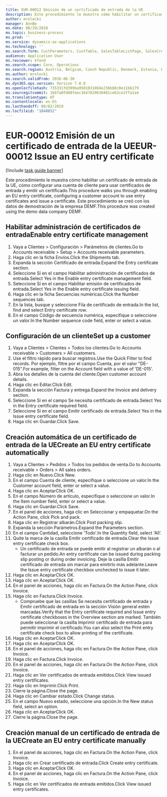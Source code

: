 ```yaml
---
title: EUR-00012 Emisión de un certificado de entrada de la UE
description: Este procedimiento le muestra cómo habilitar un certificado de entrada de la UE, cómo configurar una cuenta de cliente para usar certificados de entrada y emitir un certificado.
author: mrolecki
manager: AnnBe
ms.date: 08/29/2018
ms.topic: business-process
ms.prod: ''
ms.service: dynamics-ax-applications
ms.technology: ''
ms.search.form: CustParameters, CustTable, SalesTableListPage, SalesCreateOrder, SalesTable, SalesEditLines,  CustInvoiceJournal, CustEntryCertificateJour_W, SrsReportViewerForm
audience: Application User
ms.reviewer: kfend
ms.search.scope: Core, Operations
ms.search.region: Austria, Belgium, Czech Republic, Denmark, Estonia, Finland, France, Germany, Hungary, Ireland, Italy, Latvia, Lithuania, Netherlands, Poland, Spain, Sweden, United Kingdom
ms.author: mrolecki
ms.search.validFrom: 2016-06-30
ms.dyn365.ops.version: Version 7.0.0
ms.openlocfilehash: 735331fd399ba9501031084e236b88c0e11bb179
ms.sourcegitcommit: 16bfa0fd08feec1647829630401ce62ce2ffa1a4
ms.translationtype: HT
ms.contentlocale: es-ES
ms.lasthandoff: 08/02/2019
ms.locfileid: "1848852"
---
```

# <a name="eur-00012-issue-an-eu-entry-certificate"></a><span data-ttu-id="2ed1f-103">EUR-00012 Emisión de un certificado de entrada de la UE</span><span class="sxs-lookup"><span data-stu-id="2ed1f-103">EUR-00012 Issue an EU entry certificate</span></span>

[!include [task guide banner](../../includes/task-guide-banner.md)]

<span data-ttu-id="2ed1f-104">Este procedimiento le muestra cómo habilitar un certificado de entrada de la UE, cómo configurar una cuenta de cliente para usar certificados de entrada y emitir un certificado.</span><span class="sxs-lookup"><span data-stu-id="2ed1f-104">This procedure walks you through enabling an EU entry certificate, configuring a customer account to use entry certificates and issue a certificate.</span></span> <span data-ttu-id="2ed1f-105">Este procedimiento se creó con los datos de demostración de la empresa DEMF.</span><span class="sxs-lookup"><span data-stu-id="2ed1f-105">This procedure was created using the demo data company DEMF.</span></span>


## <a name="enable-entry-certificate-management"></a><span data-ttu-id="2ed1f-106">Habilitar administración de certificados de entrada</span><span class="sxs-lookup"><span data-stu-id="2ed1f-106">Enable entry certificate management</span></span>
1. <span data-ttu-id="2ed1f-107">Vaya a Clientes > Configuración > Parámetros de clientes.</span><span class="sxs-lookup"><span data-stu-id="2ed1f-107">Go to Accounts receivable > Setup > Accounts receivable parameters.</span></span>
2. <span data-ttu-id="2ed1f-108">Haga clic en la ficha Envíos.</span><span class="sxs-lookup"><span data-stu-id="2ed1f-108">Click the Shipments tab.</span></span>
3. <span data-ttu-id="2ed1f-109">Expanda la sección Certificado de entrada.</span><span class="sxs-lookup"><span data-stu-id="2ed1f-109">Expand the Entry certificate section.</span></span>
4. <span data-ttu-id="2ed1f-110">Seleccione Sí en el campo Habilitar administración de certificados de entrada.</span><span class="sxs-lookup"><span data-stu-id="2ed1f-110">Select Yes in the Enable entry certificate management field.</span></span>
5. <span data-ttu-id="2ed1f-111">Seleccione Sí en el campo Habilitar emisión de certificados de entrada.</span><span class="sxs-lookup"><span data-stu-id="2ed1f-111">Select Yes in the Enable entry certificate issuing field.</span></span>
6. <span data-ttu-id="2ed1f-112">Haga clic en la ficha Secuencias numéricas.</span><span class="sxs-lookup"><span data-stu-id="2ed1f-112">Click the Number sequences tab.</span></span>
7. <span data-ttu-id="2ed1f-113">En la lista, busque y seleccione Fila de certificado de entrada.</span><span class="sxs-lookup"><span data-stu-id="2ed1f-113">In the list, find and select Entry certificate row.</span></span>
8. <span data-ttu-id="2ed1f-114">En el campo Código de secuencia numérica, especifique o seleccione un valor.</span><span class="sxs-lookup"><span data-stu-id="2ed1f-114">In the Number sequence code field, enter or select a value.</span></span>

## <a name="set-up-a-customer"></a><span data-ttu-id="2ed1f-115">Configuración de un cliente</span><span class="sxs-lookup"><span data-stu-id="2ed1f-115">Set up a customer</span></span>
1. <span data-ttu-id="2ed1f-116">Vaya a Clientes > Clientes > Todos los clientes.</span><span class="sxs-lookup"><span data-stu-id="2ed1f-116">Go to Accounts receivable > Customers > All customers.</span></span>
2. <span data-ttu-id="2ed1f-117">Use el filtro rápido para buscar registros.</span><span class="sxs-lookup"><span data-stu-id="2ed1f-117">Use the Quick Filter to find records.</span></span> <span data-ttu-id="2ed1f-118">Por ejemplo, filtre por el campo Cuenta, por el valor "DE-015".</span><span class="sxs-lookup"><span data-stu-id="2ed1f-118">For example, filter on the Account field with a value of 'DE-015'.</span></span>
3. <span data-ttu-id="2ed1f-119">Abra los detalles de la cuenta del cliente.</span><span class="sxs-lookup"><span data-stu-id="2ed1f-119">Open customer account details.</span></span>
4. <span data-ttu-id="2ed1f-120">Haga clic en Editar.</span><span class="sxs-lookup"><span data-stu-id="2ed1f-120">Click Edit.</span></span>
5. <span data-ttu-id="2ed1f-121">Expanda la sección Factura y entrega.</span><span class="sxs-lookup"><span data-stu-id="2ed1f-121">Expand the Invoice and delivery section.</span></span>
6. <span data-ttu-id="2ed1f-122">Seleccione Sí en el campo Se necesita certificado de entrada.</span><span class="sxs-lookup"><span data-stu-id="2ed1f-122">Select Yes in the Entry certificate required field.</span></span>
7. <span data-ttu-id="2ed1f-123">Seleccione Sí en el campo Emitir certificado de entrada.</span><span class="sxs-lookup"><span data-stu-id="2ed1f-123">Select Yes in the Issue entry certificate field.</span></span>
8. <span data-ttu-id="2ed1f-124">Haga clic en Guardar.</span><span class="sxs-lookup"><span data-stu-id="2ed1f-124">Click Save.</span></span>

## <a name="create-an-eu-entry-certificate-automatically"></a><span data-ttu-id="2ed1f-125">Creación automática de un certificado de entrada de la UE</span><span class="sxs-lookup"><span data-stu-id="2ed1f-125">Create an EU entry certificate automatically</span></span>
1. <span data-ttu-id="2ed1f-126">Vaya a Clientes > Pedidos > Todos los pedidos de venta.</span><span class="sxs-lookup"><span data-stu-id="2ed1f-126">Go to Accounts receivable > Orders > All sales orders.</span></span>
2. <span data-ttu-id="2ed1f-127">Haga clic en Nuevo.</span><span class="sxs-lookup"><span data-stu-id="2ed1f-127">Click New.</span></span>
3. <span data-ttu-id="2ed1f-128">En el campo Cuenta de cliente, especifique o seleccione un valor.</span><span class="sxs-lookup"><span data-stu-id="2ed1f-128">In the Customer account field, enter or select a value.</span></span>
4. <span data-ttu-id="2ed1f-129">Haga clic en Aceptar</span><span class="sxs-lookup"><span data-stu-id="2ed1f-129">Click OK.</span></span>
5. <span data-ttu-id="2ed1f-130">En el campo Número de artículo, especifique o seleccione un valor.</span><span class="sxs-lookup"><span data-stu-id="2ed1f-130">In the Item number field, enter or select a value.</span></span>
6. <span data-ttu-id="2ed1f-131">Haga clic en Guardar.</span><span class="sxs-lookup"><span data-stu-id="2ed1f-131">Click Save.</span></span>
7. <span data-ttu-id="2ed1f-132">En el panel de acciones, haga clic en Seleccionar y empaquetar.</span><span class="sxs-lookup"><span data-stu-id="2ed1f-132">On the Action Pane, click Pick and pack.</span></span>
8. <span data-ttu-id="2ed1f-133">Haga clic en Registrar albarán.</span><span class="sxs-lookup"><span data-stu-id="2ed1f-133">Click Post packing slip.</span></span>
9. <span data-ttu-id="2ed1f-134">Expanda la sección Parámetros.</span><span class="sxs-lookup"><span data-stu-id="2ed1f-134">Expand the Parameters section.</span></span>
10. <span data-ttu-id="2ed1f-135">En el campo Cantidad, seleccione 'Todo'.</span><span class="sxs-lookup"><span data-stu-id="2ed1f-135">In the Quantity field, select 'All'.</span></span>
11. <span data-ttu-id="2ed1f-136">Quite la marca de la casilla Emitir certificado de entrada.</span><span class="sxs-lookup"><span data-stu-id="2ed1f-136">Clear the Issue entry certificate check box.</span></span>
    * <span data-ttu-id="2ed1f-137">Un certificado de entrada se puede emitir al registrar un albarán o al facturar un pedido.</span><span class="sxs-lookup"><span data-stu-id="2ed1f-137">An entry certificate can be issued during packing slip posting or during order invoicing.</span></span> <span data-ttu-id="2ed1f-138">Deje la casilla Emitir certificado de entrada sin marcar para emitirlo más adelante.</span><span class="sxs-lookup"><span data-stu-id="2ed1f-138">Leave the Issue entry certificate checkbox unchecked to issue it later.</span></span>  
12. <span data-ttu-id="2ed1f-139">Haga clic en Aceptar</span><span class="sxs-lookup"><span data-stu-id="2ed1f-139">Click OK.</span></span>
13. <span data-ttu-id="2ed1f-140">Haga clic en Aceptar</span><span class="sxs-lookup"><span data-stu-id="2ed1f-140">Click OK.</span></span>
14. <span data-ttu-id="2ed1f-141">En el panel de acciones, haga clic en Factura.</span><span class="sxs-lookup"><span data-stu-id="2ed1f-141">On the Action Pane, click Invoice.</span></span>
15. <span data-ttu-id="2ed1f-142">Haga clic en Factura.</span><span class="sxs-lookup"><span data-stu-id="2ed1f-142">Click Invoice.</span></span>
    * <span data-ttu-id="2ed1f-143">Compruebe que las casillas Se necesita certificado de entrada y Emitir certificado de entrada en la sección Visión general estén marcadas.</span><span class="sxs-lookup"><span data-stu-id="2ed1f-143">Verify that the Entry certificate required and Issue entry certificate checkboxes in the Overview section are marked.</span></span>  <span data-ttu-id="2ed1f-144">También puede seleccionar la casilla Imprimir certificado de entrada para permitir imprimir el certificado.</span><span class="sxs-lookup"><span data-stu-id="2ed1f-144">You can also select the Print entry certificate check box to allow printing of the certificate.</span></span>  
16. <span data-ttu-id="2ed1f-145">Haga clic en Aceptar</span><span class="sxs-lookup"><span data-stu-id="2ed1f-145">Click OK.</span></span>
17. <span data-ttu-id="2ed1f-146">Haga clic en Aceptar</span><span class="sxs-lookup"><span data-stu-id="2ed1f-146">Click OK.</span></span>
18. <span data-ttu-id="2ed1f-147">En el panel de acciones, haga clic en Factura.</span><span class="sxs-lookup"><span data-stu-id="2ed1f-147">On the Action Pane, click Invoice.</span></span>
19. <span data-ttu-id="2ed1f-148">Haga clic en Factura.</span><span class="sxs-lookup"><span data-stu-id="2ed1f-148">Click Invoice.</span></span>
20. <span data-ttu-id="2ed1f-149">En el panel de acciones, haga clic en Factura.</span><span class="sxs-lookup"><span data-stu-id="2ed1f-149">On the Action Pane, click Invoice.</span></span>
21. <span data-ttu-id="2ed1f-150">Haga clic en Ver certificados de entrada emitidos.</span><span class="sxs-lookup"><span data-stu-id="2ed1f-150">Click View issued entry certificates.</span></span>
22. <span data-ttu-id="2ed1f-151">Haga clic en Imprimir.</span><span class="sxs-lookup"><span data-stu-id="2ed1f-151">Click Print.</span></span>
23. <span data-ttu-id="2ed1f-152">Cierre la página.</span><span class="sxs-lookup"><span data-stu-id="2ed1f-152">Close the page.</span></span>
24. <span data-ttu-id="2ed1f-153">Haga clic en Cambiar estado.</span><span class="sxs-lookup"><span data-stu-id="2ed1f-153">Click Change status.</span></span>
25. <span data-ttu-id="2ed1f-154">En el campo Nuevo estado, seleccione una opción.</span><span class="sxs-lookup"><span data-stu-id="2ed1f-154">In the New status field, select an option.</span></span>
26. <span data-ttu-id="2ed1f-155">Haga clic en Aceptar</span><span class="sxs-lookup"><span data-stu-id="2ed1f-155">Click OK.</span></span>
27. <span data-ttu-id="2ed1f-156">Cierre la página.</span><span class="sxs-lookup"><span data-stu-id="2ed1f-156">Close the page.</span></span>

## <a name="create-an-eu-entry-certificate-manually"></a><span data-ttu-id="2ed1f-157">Creación manual de un certificado de entrada de la UE</span><span class="sxs-lookup"><span data-stu-id="2ed1f-157">Create an EU entry certificate manually</span></span>
1. <span data-ttu-id="2ed1f-158">En el panel de acciones, haga clic en Factura.</span><span class="sxs-lookup"><span data-stu-id="2ed1f-158">On the Action Pane, click Invoice.</span></span>
2. <span data-ttu-id="2ed1f-159">Haga clic en Crear certificado de entrada.</span><span class="sxs-lookup"><span data-stu-id="2ed1f-159">Click Create entry certificate.</span></span>
3. <span data-ttu-id="2ed1f-160">Haga clic en Aceptar</span><span class="sxs-lookup"><span data-stu-id="2ed1f-160">Click OK.</span></span>
4. <span data-ttu-id="2ed1f-161">En el panel de acciones, haga clic en Factura.</span><span class="sxs-lookup"><span data-stu-id="2ed1f-161">On the Action Pane, click Invoice.</span></span>
5. <span data-ttu-id="2ed1f-162">Haga clic en Ver certificados de entrada emitidos.</span><span class="sxs-lookup"><span data-stu-id="2ed1f-162">Click View issued entry certificates.</span></span>


